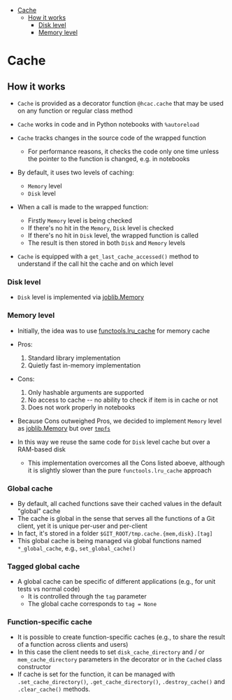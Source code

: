 <!--ts-->
   * [Cache](#cache)
      * [How it works](#how-it-works)
         * [Disk level](#file-level)
         * [Memory level](#memory-level)



<!--te-->
# Cache

## How it works

- `Cache` is provided as a decorator function `@hcac.cache` that may be used on
  any function or regular class method
  
- `Cache` works in code and in Python notebooks with `%autoreload`
- `Cache` tracks changes in the source code of the wrapped function
  - For performance reasons, it checks the code only one time unless the pointer to
    the function is changed, e.g. in notebooks

- By default, it uses two levels of caching:
  - `Memory` level
  - `Disk` level

- When a call is made to the wrapped function:
  - Firstly `Memory` level is being checked
  - If there's no hit in the `Memory`, `Disk` level is checked
  - If there's no hit in `Disk` level, the wrapped function is called
  - The result is then stored in both `Disk` and `Memory` levels

- `Cache` is equipped with a `get_last_cache_accessed()` method to understand if 
  the call hit the cache and on which level

### Disk level

- `Disk` level is implemented via
  [joblib.Memory](https://joblib.readthedocs.io/en/latest/generated/joblib.Memory.html)

### Memory level

- Initially, the idea was to use
  [functools.lru_cache](https://docs.python.org/3/library/functools.html#functools.lru_cache)
  for memory cache

- Pros:

  1. Standard library implementation
  2. Quietly fast in-memory implementation

- Cons:

  1. Only hashable arguments are supported
  2. No access to cache -- no ability to check if item is in cache or not
  3. Does not work properly in notebooks

- Because Cons outweighed Pros, we decided to implement `Memory` level as
  [joblib.Memory](https://joblib.readthedocs.io/en/latest/generated/joblib.Memory.html)
  but over [`tmpfs`](https://uk.wikipedia.org/wiki/Tmpfs)
- In this way we reuse the same code for `Disk` level cache but over a RAM-based disk
  - This implementation overcomes all the Cons listed aboeve, although it is
    slightly slower than the pure `functools.lru_cache` approach

### Global cache

- By default, all cached functions save their cached values in the default "global"
  cache
- The cache is global in the sense that serves all the functions of a Git client,
  yet it is unique per-user and per-client
- In fact, it's stored in a folder `$GIT_ROOT/tmp.cache.{mem,disk}.[tag]`
- This global cache is being managed via global functions named `*_global_cache`,
  e.g., `set_global_cache()`
  
### Tagged global cache

- A global cache can be specific of different applications (e.g., for unit tests vs
  normal code)
  - It is controlled through the `tag` parameter
  - The global cache corresponds to `tag = None`

### Function-specific cache

- It is possible to create function-specific caches (e.g., to share the result of a
  function across clients and users)
- In this case the client needs to set `disk_cache_directory` and / or
  `mem_cache_directory` parameters in the decorator or in the `Cached` class constructor
- If cache is set for the function, it can be managed with `.set_cache_directory()`,
`.get_cache_directory()`, `.destroy_cache()` and `.clear_cache()` methods.
  

